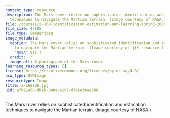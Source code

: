 ```yaml
---
content_type: resource
description: The Mars rover relies on sophisticated identification and estimation
  techniques to navigate the Martian terrain. (Image courtesy of NASA.)
file: /courses/2-160-identification-estimation-and-learning-spring-2006/a7b91a58db1b840ee197d79e436ee3b8_2-160s06.jpg
file_size: 47105
file_type: image/jpeg
image_metadata:
  caption: The Mars rover relies on sophisticated identification and estimation techniques
    to navigate the Martian terrain. (Image courtesy of {{% resource_link "040711b4-5085-4aaf-b303-f0b4c9ed7c1c"
    "NASA" %}}.)
  credit: ''
  image-alt: A photograph of the Mars rover.
learning_resource_types: []
license: https://creativecommons.org/licenses/by-nc-sa/4.0/
ocw_type: OCWImage
resourcetype: Image
title: 2-160s06.jpg
uid: a7b91a58-db1b-840e-e197-d79e436ee3b8
---
```

The Mars rover relies on sophisticated identification and estimation techniques to navigate the Martian terrain. (Image courtesy of NASA.)